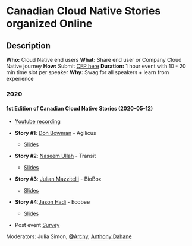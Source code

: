 # Canadian Cloud Native Stories organized Online

## Description
**Who:**  Cloud Native end users
**What:** Share end user or Company Cloud Native journey
**How:** Submit [CFP here](https://www.papercall.io/cncf-eastern-canada-stories)
**Duration:** 1 hour event with 10 - 20 min time slot per speaker
**Why:** Swag for all speakers + learn from experience

### 2020

#### 1st Edition of Canadian Cloud Native Stories (2020-05-12)
- [Youtube recording](https://youtu.be/uCkxbjowJiQ)
- **Story #1**: [Don Bowman](https://twitter.com/DonWaterloo) - Agilicus
  - [Slides](https://speakerdeck.com/cncfcanada/cloud-native-story-ca-number-1-by-don-bowman-at-agilicus)
- **Story #2**: [Naseem Ullah](https://twitter.com/naseemkullah) - Transit
  - [Slides](https://speakerdeck.com/cncfcanada/cloud-native-story-ca-number-1-by-naseem-ullah-at-transit)
- **Story #3**: [Julian Mazzitelli](https://twitter.com/thejmazz) - BioBox
  - [Slides](https://speakerdeck.com/cncfcanada/cloud-native-story-ca-number-1-by-julian-mazzitelli-at-biobox)
- **Story #4**:[Jason Hadi](https://twitter.com/jasonhadi) - Ecobee
  - [Slides](https://speakerdeck.com/cncfcanada/cloud-native-story-ca-number-1-by-jason-hadi-at-ecobee)

- Post event [Survey](https://forms.gle/s2u4jCx7ZxxnBitUA)

Moderators: Julia Simon, [@Archy](https://twitter.com/archyufa), [Anthony Dahane ](https://github.com/anthonydahanne)